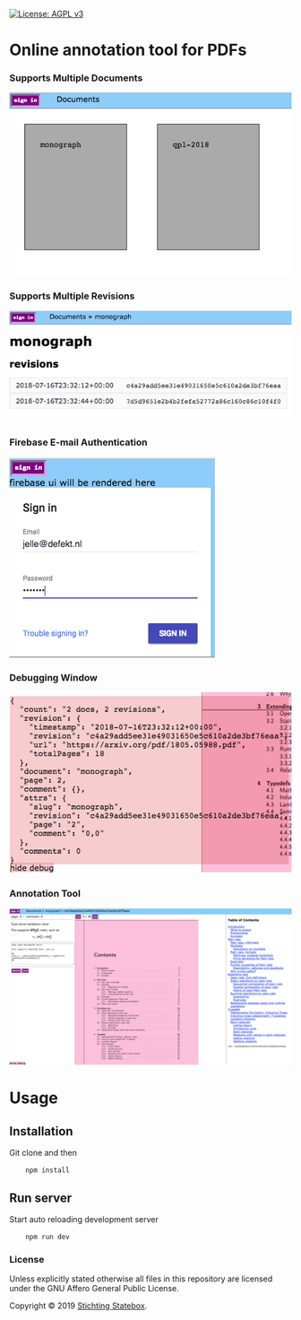 [![License: AGPL v3](https://img.shields.io/badge/License-AGPL%20v3-blue.svg)](https://www.gnu.org/licenses/agpl-3.0)

# Online annotation tool for PDFs

### Supports Multiple Documents

![](docs/overview.png)

### Supports Multiple Revisions

![](docs/revisions.png)

### Firebase E-mail Authentication

![](docs/auth.png)

### Debugging Window

![](docs/debug.png)

### Annotation Tool

![](docs/annotation.png)

# Usage

## Installation

Git clone and then

        npm install

## Run server

Start auto reloading development server

        npm run dev

### License

Unless explicitly stated otherwise all files in this repository are licensed under the GNU Affero General Public License.

Copyright © 2019 [Stichting Statebox](https://statebox.nl).